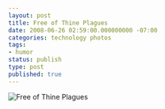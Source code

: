 ```yaml
---
layout: post
title: Free of Thine Plagues
date: 2008-06-26 02:59:00.000000000 -07:00
categories: technology photos
tags:
- humor
status: publish
type: post
published: true
---
```

![Free of Thine Plagues](http://29.media.tumblr.com/F0ca4HZtJaobgt5w9VMgZnFC_500.jpg)
